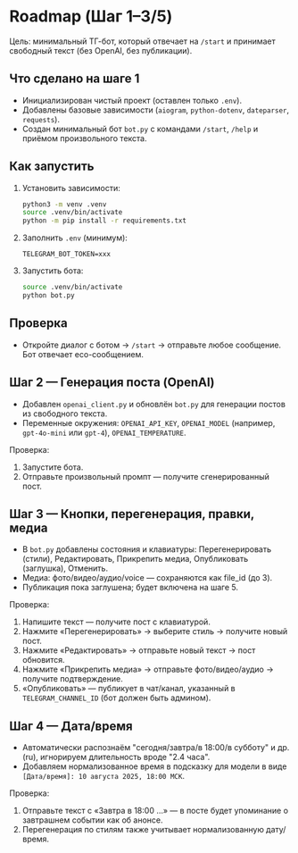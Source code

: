 # Roadmap (Шаг 1–3/5)

Цель: минимальный ТГ-бот, который отвечает на `/start` и принимает свободный текст (без OpenAI, без публикации).

## Что сделано на шаге 1
- Инициализирован чистый проект (оставлен только `.env`).
- Добавлены базовые зависимости (`aiogram`, `python-dotenv`, `dateparser`, `requests`).
- Создан минимальный бот `bot.py` с командами `/start`, `/help` и приёмом произвольного текста.

## Как запустить
1. Установить зависимости:
   ```bash
   python3 -m venv .venv
   source .venv/bin/activate
   python -m pip install -r requirements.txt
   ```
2. Заполнить `.env` (минимум):
   ```env
   TELEGRAM_BOT_TOKEN=xxx
   ```
3. Запустить бота:
   ```bash
   source .venv/bin/activate
   python bot.py
   ```

## Проверка
- Откройте диалог с ботом → `/start` → отправьте любое сообщение. Бот отвечает eco-сообщением.

## Шаг 2 — Генерация поста (OpenAI)
- Добавлен `openai_client.py` и обновлён `bot.py` для генерации постов из свободного текста.
- Переменные окружения: `OPENAI_API_KEY`, `OPENAI_MODEL` (например, `gpt-4o-mini` или `gpt-4`), `OPENAI_TEMPERATURE`.

Проверка:
1. Запустите бота.
2. Отправьте произвольный промпт — получите сгенерированный пост.

## Шаг 3 — Кнопки, перегенерация, правки, медиа
- В `bot.py` добавлены состояния и клавиатуры: Перегенерировать (стили), Редактировать, Прикрепить медиа, Опубликовать (заглушка), Отменить.
- Медиа: фото/видео/аудио/voice — сохраняются как file_id (до 3).
- Публикация пока заглушена; будет включена на шаге 5.

Проверка:
1. Напишите текст — получите пост с клавиатурой.
2. Нажмите «Перегенерировать» → выберите стиль → получите новый пост.
3. Нажмите «Редактировать» → отправьте новый текст → пост обновится.
4. Нажмите «Прикрепить медиа» → отправьте фото/видео/аудио → получите подтверждение.
5. «Опубликовать» — публикует в чат/канал, указанный в `TELEGRAM_CHANNEL_ID` (бот должен быть админом).

## Шаг 4 — Дата/время
- Автоматически распознаём "сегодня/завтра/в 18:00/в субботу" и др. (ru), игнорируем длительность вроде "2.4 часа".
- Добавляем нормализованное время в подсказку для модели в виде `[Дата/время]: 10 августа 2025, 18:00 МСК`.

Проверка:
1. Отправьте текст с «Завтра в 18:00 …» — в посте будет упоминание о завтрашнем событии как об анонсе.
2. Перегенерация по стилям также учитывает нормализованную дату/время.

